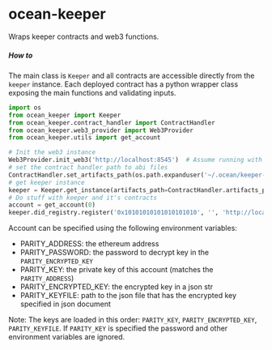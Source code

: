 # ocean-keeper
Wraps keeper contracts and web3 functions.

##### How to
The main class is `Keeper` and all contracts are accessible directly from the `keeper` instance.
Each deployed contract has a python wrapper class exposing the main functions and validating 
inputs.

```python
import os
from ocean_keeper import Keeper
from ocean_keeper.contract_handler import ContractHandler
from ocean_keeper.web3_provider import Web3Provider
from ocean_keeper.utils import get_account

# Init the web3 instance
Web3Provider.init_web3('http://localhost:8545')  # Assume running with local parity node
# set the contract handler path to abi files
ContractHandler.set_artifacts_path(os.path.expanduser('~/.ocean/keeper-contracts/artifacts'))
# get keeper instance
keeper = Keeper.get_instance(artifacts_path=ContractHandler.artifacts_path)
# Do stuff with keeper and it's contracts
account = get_account(0)
keeper.did_registry.register('0x10101010101010101010', '', 'http://localhost:5000/api/v1/assets', account)

```

Account can be specified using the following environment variables:
* PARITY_ADDRESS: the ethereum address
* PARITY_PASSWORD: the password to decrypt key in the `PARITY_ENCRYPTED_KEY`
* PARITY_KEY: the private key of this account (matches the `PARITY_ADDRESS`)
* PARITY_ENCRYPTED_KEY: the encrypted key in a json str
* PARITY_KEYFILE: path to the json file that has the encrypted key specified in json document

Note: The keys are loaded in this order: `PARITY_KEY`, `PARITY_ENCRYPTED_KEY`, `PARITY_KEYFILE`. If `PARITY_KEY` is 
specified the password and other environment variables are ignored.